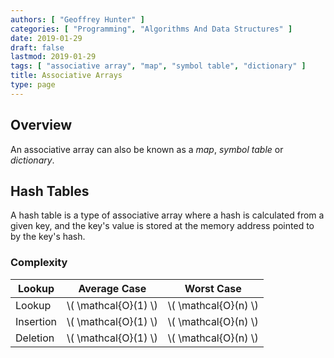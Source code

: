 ```yaml
---
authors: [ "Geoffrey Hunter" ]
categories: [ "Programming", "Algorithms And Data Structures" ]
date: 2019-01-29
draft: false
lastmod: 2019-01-29
tags: [ "associative array", "map", "symbol table", "dictionary" ]
title: Associative Arrays
type: page
---
```


<h2>Overview</h2>

<p>An associative array can also be known as a <i>map</i>, <i>symbol table</i> or <i>dictionary</i>.</p>

<h2>Hash Tables</h2>

<p>A hash table is a type of associative array where a hash is calculated from a given key, and the key's value is stored at the memory address pointed to by the key's hash.</p>

<h3>Complexity</h3>

<table>
    <thead>
        <tr>
            <th>Lookup</th>
            <th>Average Case</th>
            <th>Worst Case</th>
        </tr>
    </thead>
    <tbody>
        <tr>
            <td>Lookup</td>
            <td>\( \mathcal{O}(1) \)</td>
            <td>\( \mathcal{O}(n) \)</td>
        </tr>
        <tr>
            <td>Insertion</td>
            <td>\( \mathcal{O}(1) \)</td>
            <td>\( \mathcal{O}(n) \)</td>
        </tr>
        <tr>
            <td>Deletion</td>
            <td>\( \mathcal{O}(1) \)</td>
            <td>\( \mathcal{O}(n) \)</td>
        </tr>
    </tbody>
</table>